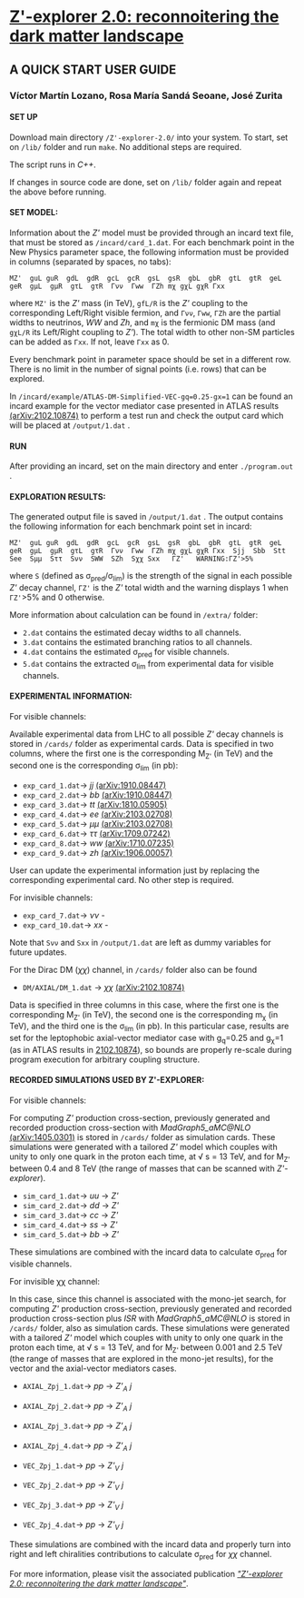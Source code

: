 # <a href="https://arxiv.org/pdf/2109.13194.pdf" target=newwindow >Z'-explorer 2.0: reconnoitering the dark matter landscape</a>

## A QUICK START USER GUIDE


### Víctor Martín Lozano, Rosa María Sandá Seoane, José Zurita 


#### SET UP



Download main directory `/Z'-explorer-2.0/` into your system. To start, set on `/lib/` folder and run `make`. No additional steps are required. 

The script runs in *C++*.

If changes in source code are done, set on `/lib/` folder again and repeat the above before running.





#### SET MODEL:


Information about the *Z'* model must be provided through an incard text file, that must be stored as `/incard/card_1.dat`. For each benchmark point in the New Physics parameter space, the following information must be provided in columns (separated by spaces, no tabs):

~~~
MZ'  guL guR  gdL  gdR  gcL  gcR  gsL  gsR  gbL  gbR  gtL  gtR  geL  geR  gμL  gμR  gτL  gτR  Γνν  Γww  ΓZh mχ gχL gχR Γxx
~~~

where `MZ'` is the *Z'* mass (in TeV), `gfL/R` is the *Z'* coupling to the corresponding Left/Right visible fermion, and `Γνν`, `Γww`, `ΓZh` are the partial widths to neutrinos, *WW* and *Zh*, and `mχ` is the fermionic DM mass (and `gχL/R` its Left/Right coupling to *Z'*). The total width to other non-SM particles can be added as `Γxx`.  If not, leave `Γxx` as 0.

Every benchmark point in parameter space should be set in a different row. There is no limit in the number of signal points (i.e. rows) that can be explored.


In `/incard/example/ATLAS-DM-Simplified-VEC-gq=0.25-gx=1` can be found an incard example for the vector mediator case presented in ATLAS results <a href="https://arxiv.org/pdf/2102.10874.pdf" target=newwindow >(arXiv:2102.10874)</a> to perform a test run and check the output card which will be placed at `/output/1.dat` .







#### RUN



After providing an incard, set on the main directory and enter `./program.out` .






#### EXPLORATION RESULTS:



The generated output file is saved in `/output/1.dat` . The output contains the following information for each benchmark point set in incard:
 
~~~
MZ'  guL guR  gdL  gdR  gcL  gcR  gsL  gsR  gbL  gbR  gtL  gtR  geL  geR  gμL  gμR  gτL  gτR  Γνν  Γww  ΓZh mχ gχL gχR Γxx  Sjj  Sbb  Stt  See  Sμμ  Sττ  Sνν  SWW  SZh  Sχχ Sxx   ΓZ'   WARNING:ΓZ'>5%
~~~

where `S` (defined as σ<sub>pred</sub>/σ<sub>lim</sub>) is the strength of the signal in each possible *Z'* decay channel, `ΓZ'` is the *Z'* total width and the warning displays 1 when `ΓZ'`>5% and 0 otherwise. 


More information about calculation can be found in `/extra/` folder:

- `2.dat` contains the estimated decay widths to all channels. 
- `3.dat` contains the estimated branching ratios to all channels.
- `4.dat` contains the estimated σ<sub>pred</sub> for visible channels.
- `5.dat` contains the extracted σ<sub>lim</sub> from experimental data for visible channels.





#### EXPERIMENTAL INFORMATION:



For visible channels:

Available experimental data from LHC to all possible *Z'* decay channels is stored in  `/cards/` folder as experimental cards. Data is specified in two columns, where the first one is the corresponding M<sub>Z'</sub> (in TeV) and the second one is the corresponding σ<sub>lim</sub> (in pb): 


- `exp_card_1.dat`-> *jj* <a href="https://arxiv.org/pdf/1910.08447.pdf" target=newwindow >(arXiv:1910.08447)</a>
- `exp_card_2.dat`-> *bb* <a href="https://arxiv.org/pdf/1910.08447.pdf" target=newwindow >(arXiv:1910.08447)</a> 
- `exp_card_3.dat`-> *tt* <a href="https://arxiv.org/pdf/1810.05905.pdf" target=newwindow >(arXiv:1810.05905)</a> 
- `exp_card_4.dat`-> *ee* <a href="https://arxiv.org/pdf/2103.02708.pdf" target=newwindow >(arXiv:2103.02708)</a>
- `exp_card_5.dat`-> *μμ* <a href="https://arxiv.org/pdf/2103.02708.pdf" target=newwindow >(arXiv:2103.02708)</a>
- `exp_card_6.dat`-> *ττ* <a href="https://arxiv.org/pdf/1709.07242.pdf" target=newwindow >(arXiv:1709.07242)</a>
- `exp_card_8.dat`-> *ww* <a href="https://arxiv.org/pdf/1710.07235.pdf" target=newwindow >(arXiv:1710.07235)</a>
- `exp_card_9.dat`-> *zh* <a href="https://arxiv.org/pdf/1906.00057.pdf" target=newwindow >(arXiv:1906.00057)</a>

User can update the experimental information just by replacing the corresponding experimental card. No other step is required. 




For invisible channels:

- `exp_card_7.dat`-> *νν* -
- `exp_card_10.dat`-> *xx* -

Note that `Sνν` and `Sxx` in `/output/1.dat` are left as dummy variables for future updates.

For the Dirac DM (*χχ*) channel, in  `/cards/` folder also can be found

- `DM/AXIAL/DM_1.dat` -> *χχ* <a href="https://arxiv.org/pdf/2102.10874.pdf" target=newwindow >(arXiv:2102.10874)</a> 

Data is specified in three columns in this case, where the first one is the corresponding M<sub>Z'</sub> (in TeV), the second one is the corresponding m<sub>χ</sub> (in TeV), and the third one is the σ<sub>lim</sub> (in pb). In this particular case, results are set for the leptophobic axial-vector mediator case with g<sub>q</sub>=0.25 and g<sub>χ</sub>=1 (as in ATLAS results in <a href="https://arxiv.org/pdf/2102.10874.pdf" target=newwindow >2102.10874</a>), so bounds are properly re-scale during program execution for arbitrary coupling structure.





#### RECORDED SIMULATIONS USED BY Z'-EXPLORER:



For visible channels:

For computing *Z'* production cross-section, previously generated and recorded production cross-section with *MadGraph5_aMC@NLO* <a href="https://arxiv.org/pdf/1405.0301.pdf" target=newwindow >(arXiv:1405.0301)</a> is stored in `/cards/` folder as simulation cards. These simulations were generated with a tailored *Z'* model which couples with unity to only one quark in the proton each time, at &radic; s = 13 TeV, and for M<sub>Z'</sub> between 0.4 and 8 TeV (the range of masses that can be scanned with *Z'-explorer*).

- `sim_card_1.dat`->  *uu* &rarr; *Z'*
- `sim_card_2.dat`->  *dd* &rarr; *Z'*
- `sim_card_3.dat`->  *cc* &rarr; *Z'*
- `sim_card_4.dat`->  *ss* &rarr; *Z'*
- `sim_card_5.dat`->  *bb* &rarr; *Z'*

These simulations are combined with the incard data to calculate σ<sub>pred</sub> for visible channels.



For invisible χχ channel:

In this case, since this channel is associated with the mono-jet search, for computing *Z'* production cross-section, previously generated and recorded production cross-section plus *ISR* with *MadGraph5_aMC@NLO* is stored in `/cards/` folder, also as simulation cards. These simulations were generated with a tailored *Z'* model which couples with unity to only one quark in the proton each time, at &radic; s = 13 TeV, and for M<sub>Z'</sub> between 0.001 and 2.5 TeV (the range of masses that are explored in the mono-jet results), for the vector and the axial-vector mediators cases.


- `AXIAL_Zpj_1.dat`->  *pp* &rarr; *Z'<sub>A</sub> j* 
- `AXIAL_Zpj_2.dat`->  *pp* &rarr; *Z'<sub>A</sub> j* 
- `AXIAL_Zpj_3.dat`->  *pp* &rarr; *Z'<sub>A</sub> j* 
- `AXIAL_Zpj_4.dat`->  *pp* &rarr; *Z'<sub>A</sub> j* 


- `VEC_Zpj_1.dat`->  *pp* &rarr; *Z'<sub>V</sub> j* 
- `VEC_Zpj_2.dat`->  *pp* &rarr; *Z'<sub>V</sub> j*  
- `VEC_Zpj_3.dat`->  *pp* &rarr; *Z'<sub>V</sub> j* 
- `VEC_Zpj_4.dat`->  *pp* &rarr; *Z'<sub>V</sub> j* 


These simulations are combined with the incard data and properly turn into right and left chiralities contributions to calculate σ<sub>pred</sub> for *χχ* channel.



For more information, please visit the associated publication <a href="https://arxiv.org/pdf/2109.13194.pdf" target=newwindow >*"Z'-explorer 2.0: reconnoitering the dark matter landscape"*</a>.
